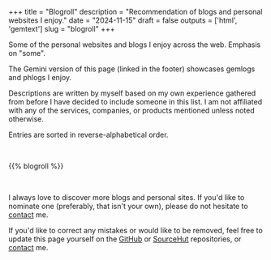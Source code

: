 +++
title = "Blogroll"
description = "Recommendation of blogs and personal websites I enjoy."
date = "2024-11-15"
draft = false
outputs = ['html', 'gemtext']
slug = "blogroll"
+++

Some of the personal websites and blogs I enjoy across the web. Emphasis on
"some".

The Gemini version of this page (linked in the footer) showcases gemlogs and
phlogs I enjoy.

Descriptions are written by myself based on my own experience gathered from
before I have decided to include someone in this list. I am not affiliated with
any of the services, companies, or products mentioned unless noted otherwise.

Entries are sorted in reverse-alphabetical order.

<br />

{{% blogroll %}}

<br />

I always love to discover more blogs and personal sites. If you'd like to
nominate one (preferably, that isn't your own), please do not hesitate to
[contact](/about/) me.

If you'd like to correct any mistakes or would like to be removed, feel free to
update this page yourself on the [GitHub](https://github.com/hedyhli/site) or
[SourceHut](https://git.sr.ht/~hedy/site) repositories, or [contact](/about/)
me.
